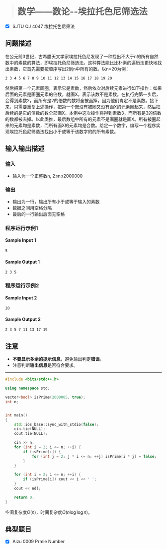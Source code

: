 > # 数学——数论--埃拉托色尼筛选法

- [x] SJTU OJ 4047 埃拉托色尼筛法

## 问题描述

在公元前3世纪，古希腊天文学家埃拉托色尼发现了一种找出不大于n的所有自然数中的素数的算法，即埃拉托色尼筛选法。这种算法能比比朴素的遍历法更快地找出素数，它首先需要按顺序写出2到n中所有的数。以n=20为例：

```
2 3 4 5 6 7 8 9 10 11 12 13 14 15 16 17 18 19 20  
```

然后把第一个元素画圈，表示它是素数，然后依次对后续元素进行如下操作：如果后面的元素是画圈元素的倍数，就画X，表示该数不是素数。在执行完第一步后，会得到素数2，而所有是2的倍数的数将全被画掉，因为他们肯定不是素数。接下来，只需要重复上述操作，把第一个既没有被圈又没有画X的元素圈起来，然后把后续的是它的倍数的数全部画X。本例中这次操作将得到素数3，而所有是3的倍数的数都被去掉。以此类推，最后数组中所有的元素不是画圈就是画X。所有被圈起来的元素均是素数，而所有画X的元素均是合数。给定一个数字，编写一个程序实现埃拉托色尼筛选法找出小于或等于该数字的的所有素数。

## 输入输出描述

### 输入

- 输入为一个正整数n, 2≤n≤2000000

### 输出

- 输出为一行，输出所有小于或等于输入的素数
- 数据之间用空格分隔
- 最后的一行输出后面无空格

### 程序运行示例1

#### Sample Input 1

```
5
```

#### Sample Output 1

```
2 3 5
```

### 程序运行示例2

#### Sample Input 2

```
20
```

#### Sample Output 2

```
2 3 5 7 11 13 17 19
```

## 注意

- **不要显示多余的提示信息**，避免输出判定**错误**。
- 注意判断**输出信息**是否符合要求。

-----

```c++
#include <bits/stdc++.h>

using namespace std;

vector<bool> isPrime(2000005, true);
int n;


int main()
{
	std::ios_base::sync_with_stdio(false);
	cin.tie(NULL);
	cout.tie(NULL);

	cin >> n;
	for (int i = 2; i <= n; ++i) {
		if (isPrime[i]) {
			for (int j = 2; j * i <= n; ++j) isPrime[i * j] = false;
		}
	}

	for (int i = 2; i <= n; ++i) {
		if (isPrime[i]) cout << i << ' ';
	}
	cout << ndl;

	return 0;
}
```

空间复杂度$O(n)$，时间复杂度$O(n \log \log n)$。

## 典型题目

- [x] Aizu 0009 Prmie Number